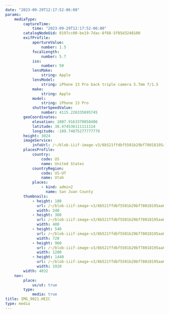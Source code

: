 ```yaml
---
date: "2023-09-29T12:17:52-06:00"
params:
    mediaType:
        captureTime:
            time: "2023-09-29T12:17:52-06:00"
        catalogNodeUid: 0197cc00-be19-7dac-8f68-5f85d3248100
        exifProfile:
            apertureValue:
                number: 1.5
            focalLength:
                number: 5.7
            iso:
                number: 50
            lensMake:
                string: Apple
            lensModel:
                string: iPhone 13 Pro back triple camera 5.7mm f/1.5
            make:
                string: Apple
            model:
                string: iPhone 13 Pro
            shutterSpeedValue:
                number: 4115.226335695745
        geoCoordinates:
            elevation: 1807.9163378058406
            latitude: 38.474536111111114
            longitude: -109.74075277777779
        height: 3024
        imageService:
            infoUrl: /~/blob-iiif-image-v3/8b521ffdbf5501b29bf78018195aa6654f86315dc193eebd8a315817ae19fa15/info.json
        placesProfile:
            country:
                code: US
                name: United States
            countryRegion:
                code: US-UT
                name: Utah
            places:
                - kind: admin2
                  name: San Juan County
        thumbnails:
            - height: 180
              url: /~/blob-iiif-image-v3/8b521ffdbf5501b29bf78018195aa6654f86315dc193eebd8a315817ae19fa15/full/240%2C180/0/default.jpg
              width: 240
            - height: 360
              url: /~/blob-iiif-image-v3/8b521ffdbf5501b29bf78018195aa6654f86315dc193eebd8a315817ae19fa15/full/480%2C360/0/default.jpg
              width: 480
            - height: 540
              url: /~/blob-iiif-image-v3/8b521ffdbf5501b29bf78018195aa6654f86315dc193eebd8a315817ae19fa15/full/720%2C540/0/default.jpg
              width: 720
            - height: 960
              url: /~/blob-iiif-image-v3/8b521ffdbf5501b29bf78018195aa6654f86315dc193eebd8a315817ae19fa15/full/1280%2C960/0/default.jpg
              width: 1280
            - height: 1440
              url: /~/blob-iiif-image-v3/8b521ffdbf5501b29bf78018195aa6654f86315dc193eebd8a315817ae19fa15/full/1920%2C1440/0/default.jpg
              width: 1920
        width: 4032
    nav:
        place:
            us/ut: true
        type:
            media: true
title: IMG_9021.HEIC
type: media
---
```

